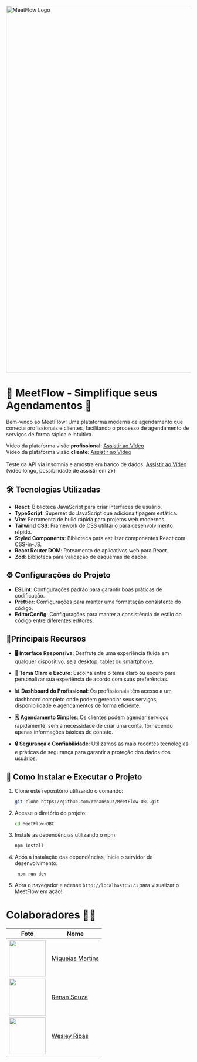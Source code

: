 <img src="https://i.imgur.com/bNdsByk.png" alt="MeetFlow Logo" width="1000">

# 🚀 MeetFlow - Simplifique seus Agendamentos 📅

Bem-vindo ao MeetFlow! Uma plataforma moderna de agendamento que conecta profissionais e clientes, facilitando o processo de agendamento de serviços de forma rápida e intuitiva.

Vídeo da plataforma visão **profissional**: [Assistir ao Vídeo](https://drive.google.com/file/d/176Upf3WMI3PiflJgD6Lhm-wfl3LUvD-m/view?usp=sharing) <br/>
Vídeo da plataforma visão **cliente**: [Assistir ao Vídeo](https://drive.google.com/file/d/1adJmAXXHEnM0ywajjvMDzHyRTJLXUlDq/view?usp=sharing) <br/><br/>
Teste da API via insomnia e amostra em banco de dados: [Assistir ao Vídeo](https://drive.google.com/file/d/1Cp4M27DTsNVO_Zt9YXxzdAll-G3jBjRm/view?usp=drive_link)   (vídeo longo, possibilidade de assistir em 2x)

## 🛠️ Tecnologias Utilizadas

- **React**: Biblioteca JavaScript para criar interfaces de usuário.
- **TypeScript**: Superset do JavaScript que adiciona tipagem estática.
- **Vite**: Ferramenta de build rápida para projetos web modernos.
- **Tailwind CSS**: Framework de CSS utilitário para desenvolvimento rápido.
- **Styled Components**: Biblioteca para estilizar componentes React com CSS-in-JS.
- **React Router DOM**: Roteamento de aplicativos web para React.
- **Zod**: Biblioteca para validação de esquemas de dados.

## ⚙️ Configurações do Projeto

- **ESLint**: Configurações padrão para garantir boas práticas de codificação.
- **Prettier**: Configurações para manter uma formatação consistente do código.
- **EditorConfig**: Configurações para manter a consistência de estilo do código entre diferentes editores.

## 🤟Principais Recursos

- **🖥️ Interface Responsiva**: Desfrute de uma experiência fluida em qualquer dispositivo, seja desktop, tablet ou smartphone.
  
- **🎨 Tema Claro e Escuro**: Escolha entre o tema claro ou escuro para personalizar sua experiência de acordo com suas preferências.

- **📊 Dashboard do Profissional**: Os profissionais têm acesso a um dashboard completo onde podem gerenciar seus serviços, disponibilidade e agendamentos de forma eficiente.

- **🗓️ Agendamento Simples**: Os clientes podem agendar serviços rapidamente, sem a necessidade de criar uma conta, fornecendo apenas informações básicas de contato.

- **🔒 Segurança e Confiabilidade**: Utilizamos as mais recentes tecnologias e práticas de segurança para garantir a proteção dos dados dos usuários.

## 🚀 Como Instalar e Executar o Projeto
1. Clone este repositório utilizando o comando:
    ```bash
   git clone https://github.com/renansouz/MeetFlow-OBC.git
2. Acesse o diretório do projeto:
   ```bash
   cd MeetFlow-OBC
3. Instale as dependências utilizando o npm:
   ```bash
   npm install
4. Após a instalação das dependências, inicie o servidor de desenvolvimento:
   ```bash
    npm run dev
5. Abra o navegador e acesse `http://localhost:5173` para visualizar o MeetFlow em ação!

# Colaboradores 🤝🤝

| Foto                                                       | Nome                                                 |
| ---------------------------------------------------------- | ---------------------------------------------------- |
| <img src="https://github.com/miqueiasmartinsf.png" width="100"> | [Miquéias Martins](https://github.com/miqueiasmartinsf) |
| <img src="https://github.com/renansouz.png" width="100"> | [Renan Souza](https://github.com/renansouz) |
| <img src="https://github.com/WesleyR10.png" width="100"> | [Wesley Ribas](https://github.com/WesleyR10) |

